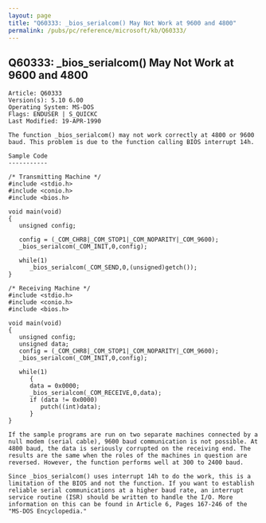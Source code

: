 ```yaml
---
layout: page
title: "Q60333: _bios_serialcom() May Not Work at 9600 and 4800"
permalink: /pubs/pc/reference/microsoft/kb/Q60333/
---
```


## Q60333: _bios_serialcom() May Not Work at 9600 and 4800

	Article: Q60333
	Version(s): 5.10 6.00
	Operating System: MS-DOS
	Flags: ENDUSER | S_QUICKC
	Last Modified: 19-APR-1990
	
	The function _bios_serialcom() may not work correctly at 4800 or 9600
	baud. This problem is due to the function calling BIOS interrupt 14h.
	
	Sample Code
	-----------
	
	/* Transmitting Machine */
	#include <stdio.h>
	#include <conio.h>
	#include <bios.h>
	
	void main(void)
	{
	   unsigned config;
	
	   config = (_COM_CHR8|_COM_STOP1|_COM_NOPARITY|_COM_9600);
	   _bios_serialcom(_COM_INIT,0,config);
	
	   while(1)
	      _bios_serialcom(_COM_SEND,0,(unsigned)getch());
	}
	
	/* Receiving Machine */
	#include <stdio.h>
	#include <conio.h>
	#include <bios.h>
	
	void main(void)
	{
	   unsigned config;
	   unsigned data;
	   config = (_COM_CHR8|_COM_STOP1|_COM_NOPARITY|_COM_9600);
	   _bios_serialcom(_COM_INIT,0,config);
	
	   while(1)
	      {
	      data = 0x0000;
	      _bios_serialcom(_COM_RECEIVE,0,data);
	      if (data != 0x0000)
	         putch((int)data);
	      }
	}
	
	If the sample programs are run on two separate machines connected by a
	null modem (serial cable), 9600 baud communication is not possible. At
	4800 baud, the data is seriously corrupted on the receiving end. The
	results are the same when the roles of the machines in question are
	reversed. However, the function performs well at 300 to 2400 baud.
	
	Since _bios_serialcom() uses interrupt 14h to do the work, this is a
	limitation of the BIOS and not the function. If you want to establish
	reliable serial communications at a higher baud rate, an interrupt
	service routine (ISR) should be written to handle the I/O. More
	information on this can be found in Article 6, Pages 167-246 of the
	"MS-DOS Encyclopedia."
